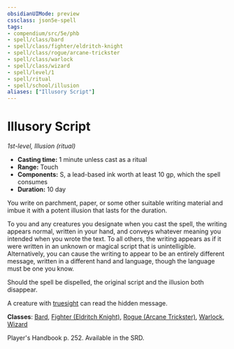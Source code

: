 ```yaml
---
obsidianUIMode: preview
cssclass: json5e-spell
tags:
- compendium/src/5e/phb
- spell/class/bard
- spell/class/fighter/eldritch-knight
- spell/class/rogue/arcane-trickster
- spell/class/warlock
- spell/class/wizard
- spell/level/1
- spell/ritual
- spell/school/illusion
aliases: ["Illusory Script"]
---
```

# Illusory Script
*1st-level, Illusion (ritual)*  

- **Casting time:** 1 minute unless cast as a ritual
- **Range:** Touch
- **Components:** S, a lead-based ink worth at least 10 gp, which the spell consumes
- **Duration:** 10 day

You write on parchment, paper, or some other suitable writing material and imbue it with a potent illusion that lasts for the duration.

To you and any creatures you designate when you cast the spell, the writing appears normal, written in your hand, and conveys whatever meaning you intended when you wrote the text. To all others, the writing appears as if it were written in an unknown or magical script that is unintelligible. Alternatively, you can cause the writing to appear to be an entirely different message, written in a different hand and language, though the language must be one you know.

Should the spell be dispelled, the original script and the illusion both disappear.

A creature with [truesight](../../Rules%20&%20Options/5e%20Rules/senses.md##truesight) can read the hidden message.

**Classes**: [Bard](../classes/bard.md#), [Fighter (Eldritch Knight)](../classes/fighter-eldritch-knight.md#), [Rogue (Arcane Trickster)](../classes/rogue-arcane-trickster.md#), [Warlock](../classes/warlock.md#), [Wizard](../classes/wizard.md#)

Player's Handbook p. 252. Available in the SRD.